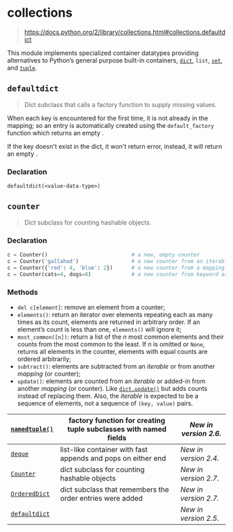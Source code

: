 # collections

> https://docs.python.org/2/library/collections.html#collections.defaultdict

This module implements specialized container datatypes providing alternatives to Python’s general purpose built-in containers, [`dict`](https://docs.python.org/2/library/stdtypes.html#dict), `list`, [`set`](https://docs.python.org/2/library/stdtypes.html#set), and [`tuple`](https://docs.python.org/2/library/functions.html#tuple).

## `defaultdict`

> Dict subclass that calls a factory function to supply missing values.

When each key is encountered for the first time, it is not already in the mapping; so an entry is automatically created using the `default_factory` function which returns an empty <value-data-type>.

If the key doesn't exist in the dict, it won't return error, instead, it will return an empty <value-data-type>.

### Declaration

`defaultdict(<value-data-type>)`

## `counter`

> Dict subclass for counting hashable objects.

### Declaration

```python
c = Counter()                           # a new, empty counter
c = Counter('gallahad')                 # a new counter from an iterable
c = Counter({'red': 4, 'blue': 2})      # a new counter from a mapping
c = Counter(cats=4, dogs=8)             # a new counter from keyword args
```

### Methods

* `del c[element]`: remove an element from a counter;
* `elements()`: return an iterator over elements repeating each as many times as its count, elements are returned in arbitrary order. If an element’s count is less than one, `elements()` will ignore it;
* `most_common([n])`: return a list of the *n* most common elements and their counts from the most common to the least. If *n* is omitted or `None`, returns all elements in the counter, elements with equal counts are ordered arbitrarily;
* `subtract()`: elements are subtracted from an *iterable* or from another *mapping* (or counter);
* `update()`: elements are counted from an *iterable* or added-in from another *mapping* (or counter). Like [`dict.update()`](https://docs.python.org/2/library/stdtypes.html#dict.update) but adds counts instead of replacing them. Also, the *iterable* is expected to be a sequence of elements, not a sequence of `(key, value)` pairs.

| [`namedtuple()`](https://docs.python.org/2/library/collections.html#collections.namedtuple) | factory function for creating tuple subclasses with named fields | *New in version 2.6.* |
| ------------------------------------------------------------ | ------------------------------------------------------------ | --------------------- |
| [`deque`](https://docs.python.org/2/library/collections.html#collections.deque) | list-like container with fast appends and pops on either end | *New in version 2.4.* |
| [`Counter`](https://docs.python.org/2/library/collections.html#collections.Counter) | dict subclass for counting hashable objects                  | *New in version 2.7.* |
| [`OrderedDict`](https://docs.python.org/2/library/collections.html#collections.OrderedDict) | dict subclass that remembers the order entries were added    | *New in version 2.7.* |
| [`defaultdict`](https://docs.python.org/2/library/collections.html#collections.defaultdict) |                                                              | *New in version 2.5.* |